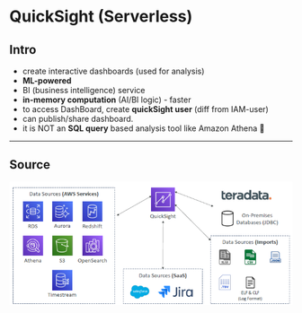 # QuickSight (Serverless)

## Intro
- create interactive dashboards (used for analysis)
- **ML-powered** 
- BI (business intelligence) service
- **in-memory computation** (AI/BI logic) - faster
- to access DashBoard, create **quickSight user** (diff from IAM-user)
- can publish/share dashboard.
- it is NOT an **SQL query** based analysis tool like Amazon Athena :dart:

---
## Source
![img.png](../99_img/moreSrv/analytic-1/img.png)
